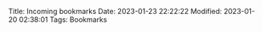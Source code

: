 Title: Incoming bookmarks
Date: 2023-01-23 22:22:22
Modified: 2023-01-20 02:38:01
Tags: Bookmarks

<script>bookmarks = [
<!-- Don't edit body below this line -->
  {
    "date": "2023-01-22 22:22:23",
    "url": "https://t.me/OMNNewsAndTips",
    "title": "OMN (Open Markdown Notes) news and best practices",
    "tags": [
      "OMN"
    ],
    "notes": [
      "The Telegram channel"
    ]
  },
  {
    "date": "2024-08-22 22:22:24",
    "url": "../bookmarks/BookmarkTags.html",
    "title": "Predefined bookmark tags",
    "tags": [
      "OMN",
      "Local pages"
    ],
    "notes": [
      "One tag on line"
    ]
  }
  {
    "date": "2023-01-22 22:22:22",
    "url": "../default/BookmarkerHelp.html",
    "title": "Help about this bookmark page",
    "tags": [
      "OMN",
      "Local pages",
      "Help"
    ],
    "notes": [
      "File format described on this page also"
    ]
  }
];
</script>

<!-- end of bookmarks definition -->

<link rel="stylesheet" type="text/css" href="../../css/Bookmarker.css" />
<script type="text/javascript" src="../../js/Bookmarker.js"></script>

